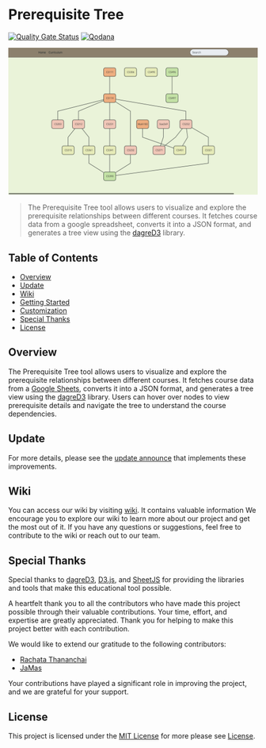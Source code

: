 # Prerequisite Tree

[![Quality Gate Status](https://sonarcloud.io/api/project_badges/measure?project=AppleBoiy_prerequisite-tree&metric=alert_status)](https://sonarcloud.io/summary/new_code?id=AppleBoiy_prerequisite-tree) [![Qodana](https://github.com/AppleBoiy/prerequisite-tree/actions/workflows/code_quality.yml/badge.svg)](https://github.com/AppleBoiy/prerequisite-tree/actions/workflows/code_quality.yml)

<img src="./docs/img/tree_view_screenshot.png" width="1000" alt="">

> The Prerequisite Tree tool allows users to visualize and explore the prerequisite relationships between different courses. It fetches course data from a google spreadsheet, converts it into a JSON format, and generates a tree view using the [dagreD3] library.

## Table of Contents

- [Overview](#overview)
- [Update](#update)
- [Wiki](#wiki)
- [Getting Started](https://github.com/AppleBoiy/prerequisite-tree/wiki/Getting-Started)
- [Customization](https://github.com/AppleBoiy/prerequisite-tree/wiki/Customization)
- [Special Thanks](#special-thanks)
- [License](#license)

## Overview

The Prerequisite Tree tool allows users to visualize and explore the prerequisite relationships between different
courses. It fetches course data from a [Google Sheets], converts it into a JSON format, and generates a tree view
using the [dagreD3] library. Users can hover over nodes to view prerequisite details and navigate the tree to understand
the course dependencies.

## Update
For more details, please see the [update announce](https://github.com/AppleBoiy/prerequisite-tree/wiki/Update#latest-update) that implements these improvements.

## Wiki

You can access our wiki by visiting [wiki]. It contains valuable information We encourage you to explore our wiki to learn more about our project and get the most out of it. If you have any
questions or suggestions, feel free to contribute to the wiki or reach out to our team.

## Special Thanks

Special thanks to [dagreD3], [D3.js], and [SheetJS] for providing the libraries and tools that make this educational
tool possible.

A heartfelt thank you to all the contributors who have made this project possible through their valuable contributions. Your time, effort, and expertise are greatly appreciated. Thank you for helping to make this project better with each contribution.

We would like to extend our gratitude to the following contributors:

- [Rachata Thananchai](https://github.com/Meaww2)
- [JaMas](https://github.com/PrakitJm)

Your contributions have played a significant role in improving the project, and we are grateful for your support.


## License

This project is licensed under the [MIT License](LICENSE) for more please see [License](https://github.com/AppleBoiy/prerequisite-tree/wiki/License).


[dagreD3]: https://github.com/dagrejs/dagre-d3
[D3.js]: https://d3js.org
[SheetJS]: https://sheetjs.com

[Node.js]: https://nodejs.org/en
[Python]: https://www.python.org

[wiki]: https://github.com/AppleBoiy/prerequisite-tree/wiki/Home/
[Google Sheets]: https://docs.google.com/spreadsheets

[tree.js]: docs/js/tree.js
[tree.css]: docs/css/tree.css
